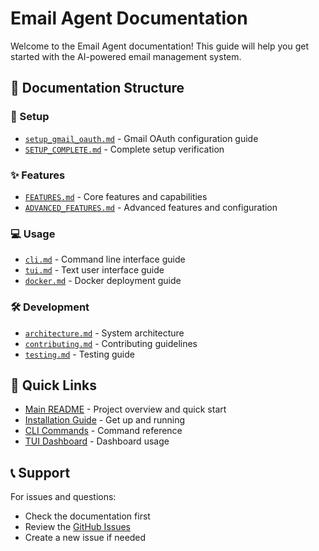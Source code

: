 # Email Agent Documentation

Welcome to the Email Agent documentation! This guide will help you get started with the AI-powered email management system.

## 📁 Documentation Structure

### 🚀 Setup
- [`setup_gmail_oauth.md`](setup/setup_gmail_oauth.md) - Gmail OAuth configuration guide
- [`SETUP_COMPLETE.md`](setup/SETUP_COMPLETE.md) - Complete setup verification

### ✨ Features
- [`FEATURES.md`](features/FEATURES.md) - Core features and capabilities
- [`ADVANCED_FEATURES.md`](features/ADVANCED_FEATURES.md) - Advanced features and configuration

### 💻 Usage
- [`cli.md`](usage/cli.md) - Command line interface guide
- [`tui.md`](usage/tui.md) - Text user interface guide
- [`docker.md`](usage/docker.md) - Docker deployment guide

### 🛠 Development
- [`architecture.md`](development/architecture.md) - System architecture
- [`contributing.md`](development/contributing.md) - Contributing guidelines
- [`testing.md`](development/testing.md) - Testing guide

## 🔗 Quick Links

- [Main README](../README.md) - Project overview and quick start
- [Installation Guide](setup/setup_gmail_oauth.md) - Get up and running
- [CLI Commands](usage/cli.md) - Command reference
- [TUI Dashboard](usage/tui.md) - Dashboard usage

## 📞 Support

For issues and questions:
- Check the documentation first
- Review the [GitHub Issues](https://github.com/haasonsaas/email-agent/issues)
- Create a new issue if needed
